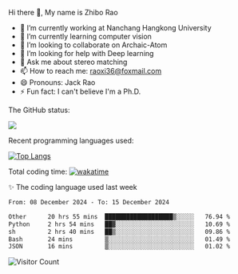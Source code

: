 Hi there 👋, My name is Zhibo Rao
- 🔭 I’m currently working at Nanchang Hangkong University
- 🌱 I’m currently learning computer vision
- 👯 I’m looking to collaborate on Archaic-Atom
- 🤔 I’m looking for help with Deep learning
- 💬 Ask me about stereo matching
- 📫 How to reach me: raoxi36@foxmail.com
- 😄 Pronouns: Jack Rao
- ⚡ Fun fact: I can't believe I'm a Ph.D.

The GitHub status:

![](https://github-readme-stats.vercel.app/api?username=ZhiboRao)

Recent programming languages used:

[![Top Langs](https://github-readme-stats.vercel.app/api/top-langs/?username=ZhiboRao&layout=compact)](https://github.com/anuraghazra/github-readme-stats)

Total coding time: [![wakatime](https://wakatime.com/badge/user/51ec5ec7-4742-4243-9eea-732ade32c0b7.svg)](https://wakatime.com/@51ec5ec7-4742-4243-9eea-732ade32c0b7)

✨ The coding language used last week 
<!--START_SECTION:waka-->

```txt
From: 08 December 2024 - To: 15 December 2024

Other      20 hrs 55 mins  ███████████████████▒░░░░░   76.94 %
Python     2 hrs 54 mins   ██▓░░░░░░░░░░░░░░░░░░░░░░   10.69 %
sh         2 hrs 40 mins   ██▒░░░░░░░░░░░░░░░░░░░░░░   09.86 %
Bash       24 mins         ▒░░░░░░░░░░░░░░░░░░░░░░░░   01.49 %
JSON       16 mins         ▒░░░░░░░░░░░░░░░░░░░░░░░░   01.02 %
```

<!--END_SECTION:waka-->

![Visitor Count](https://profile-counter.glitch.me/Raohaocheng/count.svg)
